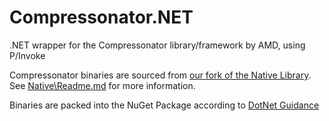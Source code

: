 ﻿# Compressonator.NET
.NET wrapper for the Compressonator library/framework by AMD, using P/Invoke

Compressonator binaries are sourced from [our fork of the Native Library](https://github.com/Yellow-Dog-Man/Compressonator). See [Native\Readme.md](Native\Readme.md) for more information.

Binaries are packed into the NuGet Package according to [DotNet Guidance](https://learn.microsoft.com/en-us/dotnet/standard/native-interop/native-library-loading)
